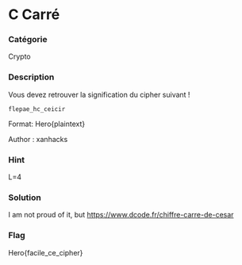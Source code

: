 # C Carré

### Catégorie

Crypto

### Description

Vous devez retrouver la signification du cipher suivant !

```
flepae_hc_ceicir
```

Format: Hero{plaintext}

Author : xanhacks

### Hint

L=4


### Solution

I am not proud of it, but
https://www.dcode.fr/chiffre-carre-de-cesar


### Flag

Hero{facile_ce_cipher}
